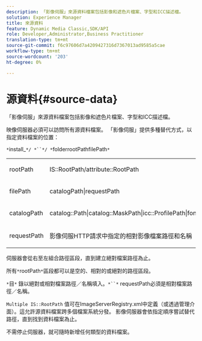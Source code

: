 ```yaml
---
description: 「影像伺服」來源資料檔案包括影像和遮色片檔案、字型和ICC描述檔。
solution: Experience Manager
title: 來源資料
feature: Dynamic Media Classic,SDK/API
role: Developer,Administrator,Business Practitioner
translation-type: tm+mt
source-git-commit: f6c97606d7a4209427316d7367013ad9585a5cae
workflow-type: tm+mt
source-wordcount: '203'
ht-degree: 0%

---
```



# 源資料{#source-data}

「影像伺服」來源資料檔案包括影像和遮色片檔案、字型和ICC描述檔。

映像伺服器必須可以訪問所有源資料檔案。 「影像伺服」提供多種替代方式，以指定資料檔案的位置：

`*`install_`*/ *``*/ *`folderrootPathfilePath`*`

<table id="simpletable_26686444C7EF46D6BC4C0490C8010BF9"> 
 <tr class="strow"> 
  <td class="stentry"> <p><span class="codeph"> <span class="varname"> rootPath</span></span> </p></td> 
  <td class="stentry"> <p><span class="codeph"> IS::RootPath/attribute::RootPath</span> </p></td> 
 </tr> 
 <tr class="strow"> 
  <td class="stentry"> <p><span class="codeph"> <span class="varname"> filePath  </span></span> </p></td> 
  <td class="stentry"> <p><span class="codeph"> catalogPath|requestPath</span> </p></td> 
 </tr> 
 <tr class="strow"> 
  <td class="stentry"> <p><span class="codeph"> <span class="varname"> catalogPath</span></span> </p></td> 
  <td class="stentry"> <p><span class="codeph"> catalog::Path|catalog::MaskPath|icc::ProfilePath|font::FontPath|font::MetricsPath</span> </p></td> 
 </tr> 
 <tr class="strow"> 
  <td class="stentry"> <p><span class="codeph"> <span class="varname"> requestPath</span></span> </p></td> 
  <td class="stentry"> <p><span class="codeph"> 影像伺服HTTP請求中指定的相對影像檔案路徑和名稱</span> </p></td> 
 </tr> 
</table>

伺服器會從右至左組合路徑區段，直到建立絕對檔案路徑為止。

所有`*`rootPath`*`區段都可以是空的、相對的或絕對的路徑區段。

`*`目`*` 錄以絕對或相對檔案路徑／名稱填入。`*``*` requestPath必須是相對檔案路徑／名稱。

`Multiple IS::RootPath` 值可在ImageServerRegistry.xml中定義（或透過管理介面）。這允許源資料檔案跨多個檔案系統分發。 影像伺服器會依指定順序嘗試替代路徑，直到找到資料檔案為止。

不需停止伺服器，就可隨時新增任何類型的資料檔案。
